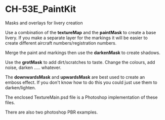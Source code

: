 # CH-53E_PaintKit
 Masks and overlays for livery creation

Use a combination of the **textureMap** and the **paintMask** to create a base livery. If you make a separate layer for the markings it will be easier to create different aircraft numbers/registration numbers.

Merge the paint and markings then use the **darkenMask** to create shadows. 

Use the **grotMask** to add dirt/scratches to taste. Change the colours, add noise, darken ..... whatever.

The **downwardsMask** and **upwardsMask** are best used to create an emboss effect.  If you don't know how to do this you could just use them to darken/lighten.

The enclosed TextureMain.psd file is a Photoshop implementation of these files. 

There are also two photoshop PBR examples.